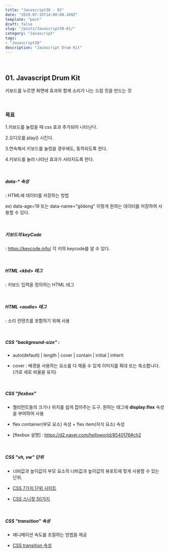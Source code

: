 ```yaml
---
title: "Javascript30 - 01"
date: "2019-07-15T14:00:00.169Z"
template: "post"
draft: false
slug: "/posts/Javascript30-01/"
category: "Javascript"
tags:
- "Javascript30"
description: "Javascript Drum Kit"
---
```


<br>

## 01. Javascript Drum Kit

키보드를 누르면 화면에 효과와 함께 소리가 나는 드럼 킷을 만드는 것

<br>

### 목표

1.키보드를 눌렀을 때 css 효과 추가되어 나타난다.

2.오디오를 play() 시킨다.

3.연속해서 키보드를 눌렀을 경우에도, 동작되도록 한다.

4.키보드를 눌러 나타난 효과가 사라지도록 한다.

<br>

##### data-* 속성
: HTML에 데이터를 저장하는 방법

ex) data-age=19 또는 data-name="gildong" 이렇게 원하는 데이터를 저장하여 사용할 수 있다.

<br>

##### 키보드의 keyCode
: https://keycode.info/ 각 키의 keycode를 알 수 있다.

<br>

##### HTML \<kbd\> 태그
: 키보드 입력을 정의하는 HTML 태그

<br>

##### HTML \<audio\> 태그
: 소리 컨텐츠를 포함하기 위해 사용

<br>

##### CSS "background-size" :

  - auto(default) | length | cover | contain | initial | inherit

  - cover : 배경을 사용하는 요소를 다 채울 수 있게 이미지를 확대 또는 축소합니다. (가로 세로 비율을 유지)

<br>

##### CSS "flexbox"

  - 엘리먼트들의 크기나 위치를 쉽게 잡아주는 도구. 원하는 태그에 <b>display:flex</b> 속성을 부여하여 사용

  - flex container(부모 요소) 속성 + flex item(자식 요소) 속성

  - [flexbox 설명] : https://d2.naver.com/helloworld/8540176#ch2

<br>

##### CSS "vh, vw" 단위

  - 너비값과 높이값이 부모 요소의 너비값과 높이값의 뷰포트에 맞게 사용할 수 있는 단위.

  - [CSS 7가지 단위 사이트](https://webdesign.tutsplus.com/ko/articles/7-css-units-you-might-not-know-about--cms-22573)

- [CSS 스니핏 50가지](https://nolboo.kim/blog/2013/07/22/50-useful-css-snippets/)

<br>

##### CSS "transition" 속성

- 애니메이션 속도를 조절하는 방법을 제공

- [CSS transition 속성](https://developer.mozilla.org/ko/docs/Web/CSS/CSS_Transitions/Using_CSS_transitions)
